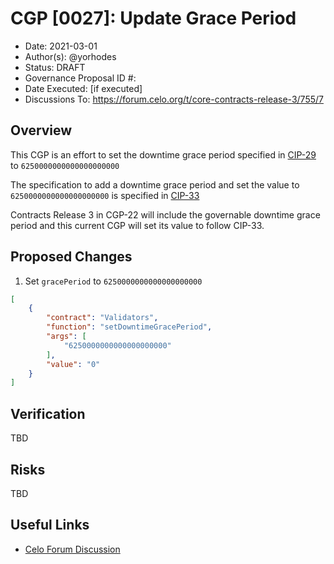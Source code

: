 # CGP [0027]: Update Grace Period

- Date: 2021-03-01
- Author(s): @yorhodes
- Status: DRAFT
- Governance Proposal ID #: 
- Date Executed: [if executed]
- Discussions To: https://forum.celo.org/t/core-contracts-release-3/755/7 

## Overview

This CGP is an effort to set the downtime grace period specified in [CIP-29](https://github.com/celo-org/celo-proposals/blob/master/CIPs/cip-0029.md) to `6250000000000000000000` 

The specification to add a downtime grace period and set the value to `6250000000000000000000` is specified in [CIP-33](https://github.com/celo-org/celo-proposals/blob/master/CIPs/cip-0033.md)

Contracts Release 3 in CGP-22 will include the governable downtime grace period and this current CGP will set its value to follow CIP-33.

## Proposed Changes

1. Set `gracePeriod` to `6250000000000000000000` 

```json
[
    {
        "contract": "Validators",
        "function": "setDowntimeGracePeriod",
        "args": [
            "6250000000000000000000"
        ],
        "value": "0"
    }
]
```

## Verification

TBD

## Risks

TBD

## Useful Links

- [Celo Forum Discussion](https://forum.celo.org/t/core-contracts-release-3/755)
